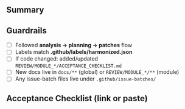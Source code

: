 ## Summary
<!-- What changed and why (1–3 lines) -->

## Guardrails
- [ ] Followed **analysis → planning → patches** flow
- [ ] Labels match **.github/labels/harmonized.json**
- [ ] If code changed: added/updated `REVIEW/MODULE_*/ACCEPTANCE_CHECKLIST.md`
- [ ] New docs live in `docs/**` (global) or `REVIEW/MODULE_*/**` (module)
- [ ] Any issue-batch files live under `.github/issue-batches/`

## Acceptance Checklist (link or paste)
<!-- Link to module checklist or paste relevant items -->
